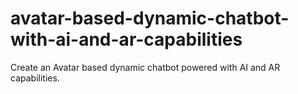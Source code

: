# avatar-based-dynamic-chatbot-with-ai-and-ar-capabilities
Create an Avatar based dynamic chatbot powered with AI and AR capabilities.
